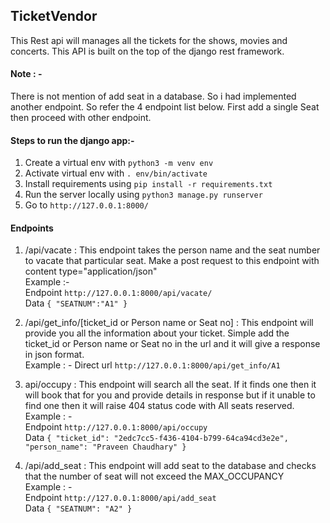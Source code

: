 ## **TicketVendor**

This Rest api will manages all the tickets for the shows, movies and concerts. This API is built on the top of the django rest framework.

#### Note : -
There is not mention of add seat in a database. So i had implemented another endpoint. So refer the 4 endpoint list below. First add a single Seat then proceed with other endpoint.

#### Steps to run the django app:-

1. Create a virtual env with `python3 -m venv env`
2. Activate virtual env with `. env/bin/activate`
3. Install requirements using `pip install -r requirements.txt`
4. Run the server locally using `python3 manage.py runserver`
5. Go to `http://127.0.0.1:8000/`

#### **Endpoints**
1. /api/vacate : This endpoint takes the person name and the seat number to vacate that particular seat. Make a post request to this endpoint with content type="application/json"
<br> Example :-
<br> Endpoint `http://127.0.0.1:8000/api/vacate/ `
<br> Data
`{
 "SEATNUM":"A1"
}`

2. /api/get_info/[ticket_id or Person name or Seat no] : This endpoint will provide you all the information about your ticket.
Simple add the ticket_id or Person name or Seat no in the url and it will give a response in json format.
<br> Example : - Direct url `http://127.0.0.1:8000/api/get_info/A1`

3. api/occupy : This endpoint will search all the seat. If it finds one then it will book  that for you and provide details in response but if it unable to find one then it will raise 404 status code with All seats reserved.
<br> Example : -
<br> Endpoint  `http://127.0.0.1:8000/api/occupy`
<br> Data `{
        "ticket_id": "2edc7cc5-f436-4104-b799-64ca94cd3e2e",
        "person_name": "Praveen Chaudhary"
}`

4. /api/add_seat : This endpoint will add seat to the database and checks that the number of seat will not exceed the MAX_OCCUPANCY 
<br> Example : -
<br> Endpoint `http://127.0.0.1:8000/api/add_seat`
<br> Data `{
    "SEATNUM": "A2"
}`

